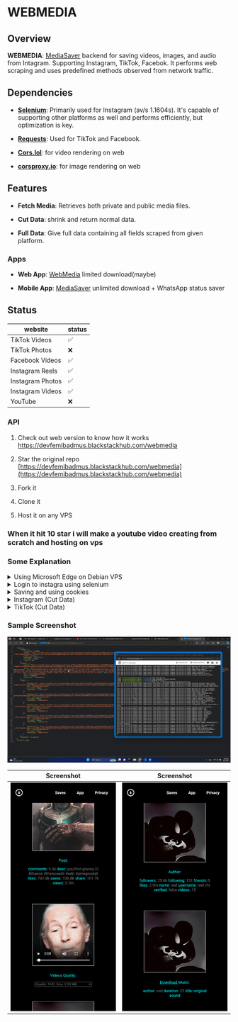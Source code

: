 # WEBMEDIA

## Overview

**WEBMEDIA**: [MediaSaver](https://github.com/devfemibadmus/mediasaver) backend for saving videos, images, and audio from Intagram. Supporting Instagram, TikTok, Facebok. It performs web scraping and uses predefined methods observed from network traffic.


## Dependencies

- **[Selenium](https://github.com/SeleniumHQ/selenium)**: Primarily used for Instagram (av/s 1.1604s). It's capable of supporting other platforms as well and performs efficiently, but optimization is key.

- **[Requests](https://github.com/psf/requests)**: Used for TikTok and Facebook.

- **[Cors.lol](https://github.com/BradPerbs/cors.lol)**: for video rendering on web 

- **[corsproxy.io](https://github.com/cors-proxy/fix-cors-errors)**: for image rendering on web


## Features

-  **Fetch Media**: Retrieves both private and public media files.

-  **Cut Data**: shrink and return normal data.

-  **Full Data**: Give full data containing all fields scraped from given platform.


### Apps

-  **Web App**: [WebMedia](https://devfemibadmus.blackstackhub.com/webmedia) limited download(maybe)

-  **Mobile App**: [MediaSaver](https://github.com/devfemibadmus/mediasaver) unlimited download + WhatsApp status saver
  

## Status
|website| status |
|--|--|
| TikTok Videos |✅|
| TikTok Photos |❌|
| Facebook Videos |✅|
| Instagram Reels |✅|
| Instagram Photos |✅|
| Instagram Videos |✅|
| YouTube |❌|


### API


1. Check out web version to know how it works https://devfemibadmus.blackstackhub.com/webmedia

1. Star the original repo [https://devfemibadmus.blackstackhub.com/webmedia](https://devfemibadmus.blackstackhub.com/webmedia)

2. Fork it

3. Clone it

4. Host it on any VPS

### When it hit 10 star i will make a youtube video creating from scratch and hosting on vps

### Some Explanation

<details>
<summary>Using Microsoft Edge on Debian VPS</summary>

1. **Familiarize Yourself with Edge WebDriver and Selenium**

   Before proceeding, you might want to check out these issues on GitHub related to Edge WebDriver:
   - [No latest stable release for Linux · Issue #156](https://github.com/MicrosoftEdge/EdgeWebDriver/issues/156)
   - [How to determine the correct Microsoft Edge WebDriver version for a given Edge browser version · Issue #158](https://github.com/MicrosoftEdge/EdgeWebDriver/issues/158#issuecomment-2263769092)

2. **Install Microsoft Edge and Edge WebDriver on Debian**

   - First, add the Microsoft repository to your APT sources list:

     ```bash
     sudo nano /etc/apt/sources.list.d/microsoft-edge.list
     ```

     Add the following line:

     ```bash
     deb [arch=amd64] https://packages.microsoft.com/repos/edge stable main
     ```

     Then, download and add the Microsoft GPG key:

     ```bash
     wget -q https://packages.microsoft.com/keys/microsoft.asc -O microsoft.asc
     sudo gpg --dearmor -o /etc/apt/trusted.gpg.d/microsoft.gpg microsoft.asc
     ```

   - Update the APT package list and check for available versions of Microsoft Edge:

     ```bash
     sudo apt update
     apt list -a microsoft-edge-stable
     ```

   - Install the latest matching version of Microsoft Edge:

     ```bash
     sudo apt install microsoft-edge-stable=123.0.2420.97-1
     ```

   - Download the matching version of Edge WebDriver and install it:

     ```bash
     sudo wget https://msedgewebdriverstorage.blob.core.windows.net/edgewebdriver/123.0.2420.97/edgedriver_linux64.zip
     unzip edgedriver_linux64.zip
     sudo mv msedgedriver /usr/local/bin/
     ```

</details>

<details>
<summary>Login to instagra using selenium</summary>

```python
import time  # Imports the time module, used for adding delays in the script.
import pickle  # Imports the pickle module, used for serializing and deserializing objects.
import os  # Imports the os module, used for interacting with the operating system.
from selenium import webdriver  # Imports the webdriver module from Selenium, used for controlling web browsers.
from selenium.webdriver.common.by import By  # Imports By, which allows selecting elements by various attributes.
from selenium.webdriver.edge.options import Options  # Imports Options, which allows setting Edge browser options.
from selenium.webdriver.edge.service import Service  # Imports Service, which helps manage the Edge WebDriver service.
from selenium.webdriver.support.ui import WebDriverWait  # Imports WebDriverWait, used for waiting for conditions.
from selenium.webdriver.support import expected_conditions as EC  # Imports expected_conditions, which provides conditions to wait for.

class Instagram:
    def __init__(self, username=None, password=None):
        self.username = username  # Stores the username for Instagram login.
        self.password = password  # Stores the password for Instagram login.
        self.edge_options = Options()  # Creates an Options object for configuring Edge WebDriver.
        self.edge_options.use_chromium = True  # Configures the WebDriver to use Chromium-based Edge.
        self.edge_options.add_argument("--headless")  # Runs the browser in headless mode (without GUI).
        self.edge_options.add_argument("--mute-audio")  # Mutes any audio played by the browser.
        self.edge_options.add_argument("--disable-gpu")  # Disables GPU usage to avoid graphical issues.
        service = Service('/usr/local/bin/msedgedriver')  # Specifies the path to the Edge WebDriver executable.
        self.edge_options.add_experimental_option('excludeSwitches', ['enable-logging'])  # Disables certain logging options.
        self.browser = webdriver.Edge(service=service, options=self.edge_options)  # Creates a new Edge browser instance with the specified options.
        self.browser.set_script_timeout(50)  # Sets the maximum time to wait for scripts to execute.

        self.browser.get('https://www.instagram.com')  # Opens the Instagram login page.
        self.wait_for_page_load()  # Calls a method to wait until the page is fully loaded.
        self.login()  # Calls the login method to log into Instagram.

    def wait_for_page_load(self):
        WebDriverWait(self.browser, 10).until(
            lambda driver: driver.execute_script("return document.readyState") == "complete"
        )  # Waits until the page's JavaScript has finished loading.

    def login(self):
        # Enter username
        username_input = WebDriverWait(self.browser, 10).until(
            EC.presence_of_element_located((By.NAME, 'username'))
        )  # Waits for the username input field to appear and selects it.
        username_input.send_keys(self.username)  # Types the username into the input field.

        # Enter password
        password_input = self.browser.find_element(By.NAME, 'password')  # Finds the password input field.
        password_input.send_keys(self.password)  # Types the password into the input field.

        # Click login button
        login_button = self.browser.find_element(By.XPATH, "//button[@type='submit']")  # Finds the login button using XPath.
        login_button.click()  # Clicks the login button.

        # Wait for login to complete (home page or error message)
        self.wait_for_page_load()  # Waits until the next page is fully loaded.
        time.sleep(5)  # Add extra wait for redirection.

        # Check if login was successful
        if "https://www.instagram.com/" in self.browser.current_url:
            print("Login successful")
            print(self.browser.current_url)  # If extra param then account need auth 2FA very simple it can be solve easily hit me
        else:
            print("Login failed")

if __name__ == "__main__":
    username = "username"  # Placeholder for Instagram username.
    password = "passwd"  # Placeholder for Instagram password.

    insta_bot = Instagram(username, password)  # Creates an instance of the Instagram class and logs in with the provided credentials.

```
</details>

<details>
<summary>Saving and using cookies</summary>

```python
def save_cookies(self):
        try:
            print("Saving cookies to file...")
            with open("cookies.pkl", "wb") as f:
                pickle.dump(self.browser.get_cookies(), f)
            print("Cookies successfully saved.")
        except Exception as e:
            print(f"Error saving cookies: {e}")
```
#### Zoom and read log

![post and video quality](conf/image%20copy%205.png?raw=true)
</details>

<details>
<summary>Instagram (Cut Data)</summary>

```json

{

    "author": {

        "followers": 10142,

        "image": "https://instagram.flos5-3.fna.fbcdn.net/v/t51.28...",

        "name": "Nupat | Learn tech skills",

        "username": "nupat_technologies",

        "verified": false,

        "videos": 664

    },

    "content": {

        "cover": "https://instagram.flos5-2.fna.fbcdn.net/v/t51.2...",

        "desc": "The motivation to keep going always.\nWe are at it always, steady grinding 💪 💯",

        "id": "3423747737702041332",

        "likes": 12,

        "play": 82,

        "shortcode": "C-DmG16Rwb0",

        "views": 33

    },
 
    "media": [

        {

            "display_url": "https://instagram.flos5-3.fna.fbcdn.net/o1/v/t1...",

            "id": "3423747737702041332",

            "is_video": true,

           "shortcode": "C-DmG16Rwb0"

        }

    ],

    "platform": "instagram"

}

```
</details>

<details>
<summary>TikTok (Cut Data)</summary>

```json

{

    "author": {

        "followers": 38,

        "following": 3,

        "friends": 0,

        "image": "https://p16-sign-va.tiktokcdn.com/tos-maliva-avt...",

        "likes": 216,

        "name": "devfemibadmus",

        "username": "devfemibadmus",

        "verified": false,

        "videos": 7

    },

    "content": {

        "comments": 0,

        "cover": "https://p16-sign-va.tiktokcdn.com/obj/tos-maliva...",

        "desc": "24hrs #nigeriaprogrammer #debian",

        "id": "7390912680883899654",

        "likes": 7,

        "saves": 0,

        "share": 0,

        "views": 478

    },

    "is_video": true,

    "music": {

        "author": "devfemibadmus",

        "cover": "https://p16-sign-va.tiktokcdn.com/tos-maliva-avt..",

        "duration": 68,

        "src": "https://v16-webapp-prime.tiktok.com/video/tos/useast2a/tos-usea..",

        "title": "original sound - devfemibadmus"

    },

    "platform": "tiktok",

    "videos": [

        {

        "hq": {

            "address": "https://api16-normal-c-useast1a.tiktokv.com/a...",

            "size": 4528979

            }

        },

        {

        "fhd": {

            "address": "https://api16-normal-c-useast1a.tiktokv.com/a...",

            "size": 3692139

            }

        },

        {

        "hd": {

            "address": "https://api16-normal-c-useast1a.tiktokv.com/aweme/v1/p...",

            "size": 2663135

            }

        }

    ]

}

```
</details>


### Sample Screenshot

![post and video quality](conf/image%20copy%205.png?raw=true)

| Screenshot | Screenshot |
|-------------------------------------------------------------|-------------------------------------------------------------|
| ![post and video quality](conf/screenshot/127.0.0.1_5000_(iPhone%2014%20Pro%20Max).png?raw=true) | ![author and musicc](conf/screenshot/127.0.0.1_5000_(iPhone%2014%20Pro%20Max)%20(1).png?raw=true) |

